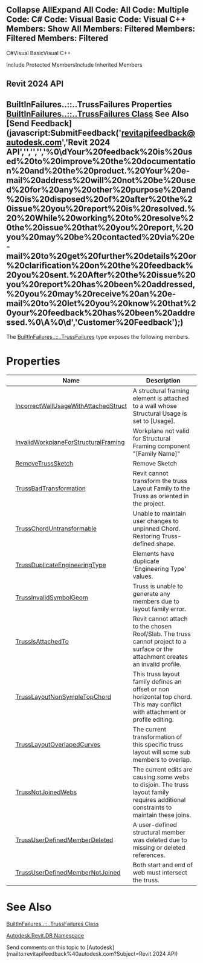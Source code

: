 ﻿

Collapse AllExpand All Code: All Code: Multiple Code: C# Code: Visual Basic Code: Visual C++  Members: Show All Members: Filtered Members: Filtered Members: Filtered   
---  
  
C#Visual BasicVisual C++

Include Protected MembersInclude Inherited Members

Revit 2024 API  
---  
BuiltInFailures..::..TrussFailures Properties  
[BuiltInFailures..::..TrussFailures Class](b56f365f-a6f9-3ed1-8e1a-ebac29099530.md) See Also [Send Feedback](javascript:SubmitFeedback\('revitapifeedback@autodesk.com','Revit 2024 API','','','','%0\\dYour%20feedback%20is%20used%20to%20improve%20the%20documentation%20and%20the%20product.%20Your%20e-mail%20address%20will%20not%20be%20used%20for%20any%20other%20purpose%20and%20is%20disposed%20of%20after%20the%20issue%20you%20report%20is%20resolved.%20%20While%20working%20to%20resolve%20the%20issue%20that%20you%20report,%20you%20may%20be%20contacted%20via%20e-mail%20to%20get%20further%20details%20or%20clarification%20on%20the%20feedback%20you%20sent.%20After%20the%20issue%20you%20report%20has%20been%20addressed,%20you%20may%20receive%20an%20e-mail%20to%20let%20you%20know%20that%20your%20feedback%20has%20been%20addressed.%0\\A%0\\d','Customer%20Feedback'\);)  
---  
  
The [BuiltInFailures..::..TrussFailures](b56f365f-a6f9-3ed1-8e1a-ebac29099530.md) type exposes the following members.

# Properties

|  | Name | Description |
| --- | --- | --- |
|  | [IncorrectWallUsageWithAttachedStruct](d0687084-5388-60d1-dc22-9b2268b1b449.md) | A structural framing element is attached to a wall whose Structural Usage is set to [Usage]. |
|  | [InvalidWorkplaneForStructuralFraming](09068ede-0610-41c7-bc37-e71be67c6bc3.md) | Workplane not valid for Structural Framing component "[Family Name]" |
|  | [RemoveTrussSketch](d9d159c0-0aed-af88-b46e-2a6fd251fb13.md) | Remove Sketch |
|  | [TrussBadTransformation](671ef31b-9475-30e0-dc03-cf33b4cf3e8c.md) | Revit cannot transform the truss Layout Family to the Truss as oriented in the project. |
|  | [TrussChordUntransformable](cdfd61d2-1a2f-72e5-b742-fa5909dbdae1.md) | Unable to maintain user changes to unpinned Chord. Restoring Truss-defined shape. |
|  | [TrussDuplicateEngineeringType](9f59960a-bf96-8e42-fdbb-362728f61208.md) | Elements have duplicate 'Engineering Type' values. |
|  | [TrussInvalidSymbolGeom](6f785510-5d44-5efc-f093-1a5030a85daa.md) | Truss is unable to generate any members due to layout family error. |
|  | [TrussIsAttachedTo](3664190b-2c58-dbf7-51a9-39bdb5d9afcd.md) | Revit cannot attach to the chosen Roof/Slab. The truss cannot project to a surface or the attachment creates an invalid profile. |
|  | [TrussLayoutNonSympleTopChord](7f31a2b9-8d1c-23af-3877-7566c21d70ef.md) | This truss layout family defines an offset or non horizontal top chord. This may conflict with attachment or profile editing. |
|  | [TrussLayoutOverlapedCurves](dcd23393-04f4-71a4-01e5-89e0b0239e55.md) | The current transformation of this specific truss layout will some sub members to overlap. |
|  | [TrussNotJoinedWebs](00abe21f-ebd1-edd7-e05c-4f4515b3cbb7.md) | The current edits are causing some webs to disjoin. The truss layout family requires additional constraints to maintain these joins. |
|  | [TrussUserDefinedMemberDeleted](9c5cf96a-abb9-c4e0-4a5a-7a608f8f7b6f.md) | A user-defined structural member was deleted due to missing or deleted references. |
|  | [TrussUserDefinedMemberNotJoined](17459bde-eba2-d87b-be07-fdb15a5f22d9.md) | Both start and end of web must intersect the truss. |
  
# See Also

[BuiltInFailures..::..TrussFailures Class](b56f365f-a6f9-3ed1-8e1a-ebac29099530.md)

[Autodesk.Revit.DB Namespace](87546ba7-461b-c646-cbb1-2cb8f5bff8b2.md)

Send comments on this topic to [Autodesk](mailto:revitapifeedback%40autodesk.com?Subject=Revit 2024 API)